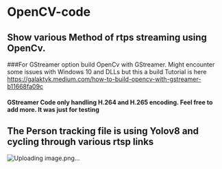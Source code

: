 # OpenCV-code
## Show various Method of rtps streaming using OpenCv.

###For GStreamer option build OpenCv with GStreamer. Might encounter some issues with Windows 10 and DLLs but this a build Tutorial is here https://galaktyk.medium.com/how-to-build-opencv-with-gstreamer-b11668fa09c
#### GStreamer Code only handling H.264 and H.265 encoding. Feel free to add more. It was just for testing

## The Person tracking file is using Yolov8 and cycling through various rtsp links
![Uploading image.png…]()
